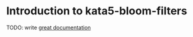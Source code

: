 # Introduction to kata5-bloom-filters

TODO: write [great documentation](http://jacobian.org/writing/great-documentation/what-to-write/)
